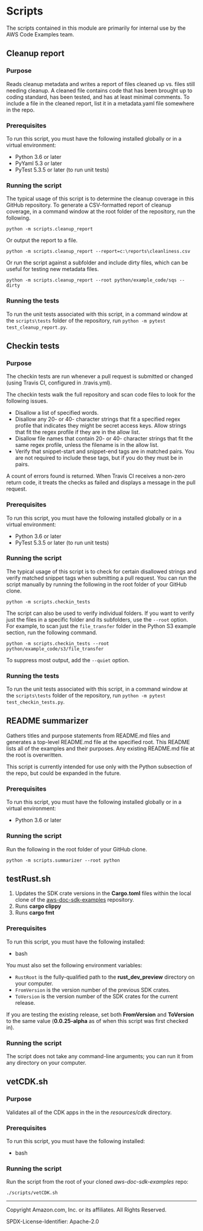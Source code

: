 # Scripts

The scripts contained in this module are primarily for internal use by the AWS
Code Examples team.

## Cleanup report

### Purpose

Reads cleanup metadata and writes a report of files cleaned up vs. files still
needing cleanup. A cleaned file contains code that has been brought up to coding
standard, has been tested, and has at least minimal comments. To include a file
in the cleaned report, list it in a metadata.yaml file somewhere in the repo.

### Prerequisites

To run this script, you must have the following installed globally or in a virtual
environment:
 
* Python 3.6 or later
* PyYaml 5.3 or later
* PyTest 5.3.5 or later (to run unit tests)

### Running the script

The typical usage of this script is to determine the cleanup coverage in this
GitHub repository. To generate a CSV-formatted report of cleanup coverage, in a command
window at the root folder of the repository, run the following.

```
python -m scripts.cleanup_report
``` 

Or output the report to a file.

```
python -m scripts.cleanup_report --report=c:\reports\cleanliness.csv
```

Or run the script against a subfolder and include dirty files, which can be useful 
for testing new metadata files.

```
python -m scripts.cleanup_report --root python/example_code/sqs --dirty
```

### Running the tests

To run the unit tests associated with this script, in a command window at the 
`scripts\tests` folder of the repository, run `python -m pytest test_cleanup_report.py`.


## Checkin tests

### Purpose

The checkin tests are run whenever a pull request is submitted or changed 
(using Travis CI, configured in .travis.yml).

The checkin tests walk the full repository and scan code files to look for 
the following issues.

* Disallow a list of specified words.
* Disallow any 20- or 40- character strings that fit a specified regex profile
  that indicates they might be secret access keys. Allow strings that fit the
  regex profile if they are in the allow list.
* Disallow file names that contain 20- or 40- character strings that fit the same
  regex profile, unless the filename is in the allow list.
* Verify that snippet-start and snippet-end tags are in matched pairs. You are
  not required to include these tags, but if you do they must be in pairs.
  
A count of errors found is returned. When Travis CI receives a non-zero return code,
it treats the checks as failed and displays a message in the pull request.

### Prerequisites

To run this script, you must have the following installed globally or in a virtual
environment:
 
* Python 3.6 or later
* PyTest 5.3.5 or later (to run unit tests)

### Running the script

The typical usage of this script is to check for certain disallowed strings and
verify matched snippet tags when submitting a pull request. You can run the script
manually by running the following in the root folder of your GitHub clone. 

```
python -m scripts.checkin_tests
``` 

The script can also be used to verify individual folders. If you want to verify
just the files in a specific folder and its subfolders, use the `--root` option.
For example, to scan just the `file_transfer` folder in the Python S3 example section,
run the following command. 

```
python -m scripts.checkin_tests --root python/example_code/s3/file_transfer 
``` 

To suppress most output, add the `--quiet` option.

### Running the tests

To run the unit tests associated with this script, in a command window at the 
`scripts\tests` folder of the repository, run `python -m pytest test_checkin_tests.py`.

## README summarizer

Gathers titles and purpose statements from README.md files and generates a top-level
README.md file at the specified root. This README lists all of the examples and 
their purposes. Any existing README.md file at the root is overwritten.

This script is currently intended for use only with the Python subsection of the
repo, but could be expanded in the future.

### Prerequisites

To run this script, you must have the following installed globally or in a virtual
environment:
 
* Python 3.6 or later

### Running the script

Run the following in the root folder of your GitHub clone. 

```
python -m scripts.summarizer --root python
``` 

## testRust.sh

1. Updates the SDK crate versions in the **Cargo.toml** files within the local clone of the [aws-doc-sdk-examples](https://github.com/awsdocs/aws-doc-sdk-examples) repository.
1. Runs **cargo clippy**
1. Runs **cargo fmt**

### Prerequisites

To run this script, you must have the following installed:

* bash

You must also set the following environment variables:

- ``RustRoot`` is the fully-qualified path to the **rust_dev_preview** directory on your computer.
- ``FromVersion`` is the version number of the previous SDK crates.
- ``ToVersion`` is the version number of the SDK crates for the current release.

If you are testing the existing release, set both **FromVersion** and **ToVersion** to the same value
(**0.0.25-alpha** as of when this script was first checked in).

### Running the script

The script does not take any command-line arguments; 
you can run it from any directory on your computer.

## vetCDK.sh

### Purpose

Validates all of the CDK apps in the in the 
*resources/cdk* directory.

### Prerequisites

To run this script, you must have the following installed:

* bash

### Running the script

Run the script from the root of your cloned
*aws-doc-sdk-examples* repo:

```
./scripts/vetCDK.sh
```

---
Copyright Amazon.com, Inc. or its affiliates. All Rights Reserved.

SPDX-License-Identifier: Apache-2.0
